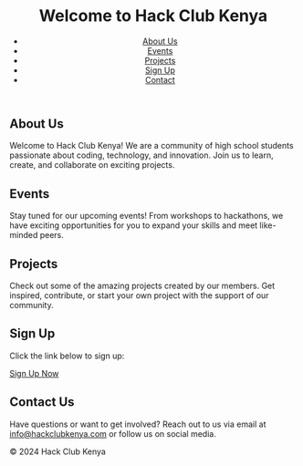 <!DOCTYPE html>
<html lang="en">
<head>
  <meta charset="UTF-8">
  <meta name="viewport" content="width=device-width, initial-scale=1.0">
  <title>Hack Club Kenya</title>
 


  <header>
    <h1>Welcome to Hack Club Kenya</h1>
    <nav>
      <ul>
        <li><a href="#about">About Us</a></li>
        <li><a href="#events">Events</a></li>
        <li><a href="#projects">Projects</a></li>
        <li><a href="#signup">Sign Up</a></li>
        <li><a href="#contact">Contact</a></li>
      </ul>
    </nav>
  </header>

  <section id="about" class="container">
    <h2>About Us</h2>
    <p>Welcome to Hack Club Kenya! We are a community of high school students passionate about coding, technology, and innovation. Join us to learn, create, and collaborate on exciting projects.</p>
  </section>

  <section id="events" class="container">
    <h2>Events</h2>
    <p>Stay tuned for our upcoming events! From workshops to hackathons, we have exciting opportunities for you to expand your skills and meet like-minded peers.</p>
  </section>

  <section id="projects" class="container">
    <h2>Projects</h2>
    <p>Check out some of the amazing projects created by our members. Get inspired, contribute, or start your own project with the support of our community.</p>
  </section>

  <section id="signup" class="container">
    <h2>Sign Up</h2>
    <p>Click the link below to sign up:</p>
    <a href="https://forms.gle/RcvVYgyujoeqELv2A" class="btn">Sign Up Now</a>
  </section>

  <section id="contact" class="container">
    <h2>Contact Us</h2>
    <p>Have questions or want to get involved? Reach out to us via email at <a href="mailto:info@hackclubkenya.com">info@hackclubkenya.com</a> or follow us on social media.</p>
  </section>

  <footer>
    <div class="container">
      <p>&copy; 2024 Hack Club Kenya</p>
    </div>
  </footer>
</body>
</html>
